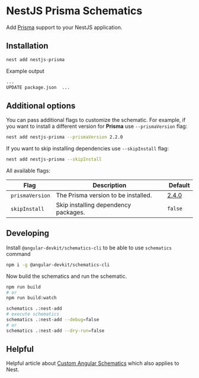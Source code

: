 # NestJS Prisma Schematics

Add [Prisma](https://github.com/prisma/prisma) support to your NestJS application.

## Installation

```bash
nest add nestjs-prisma
```

Example output

```bash
...
UPDATE package.json  ...
```

## Additional options

You can pass additional flags to customize the schematic. For example, if you want to install a different version for **Prisma** use `--prismaVersion` flag:

```bash
nest add nestjs-prisma --prismaVersion 2.2.0
```

If you want to skip installing dependencies use `--skipInstall` flag:

```bash
nest add nestjs-prisma --skipInstall
```

All available flags:

| Flag             |  Description                         |  Default                                                     |
| ---------------- | ------------------------------------ | ------------------------------------------------------------ |
|  `prismaVersion` | The Prisma version to be installed.  | [2.4.0](https://github.com/prisma/prisma/releases/tag/2.4.0) |
|  `skipInstall`   | Skip installing dependency packages. | `false`                                                      |

## Developing

Install `@angular-devkit/schematics-cli` to be able to use `schematics` command

```bash
npm i -g @angular-devkit/schematics-cli
```

Now build the schematics and run the schematic.

```bash
npm run build
# or
npm run build:watch

schematics .:nest-add
# execute schematics
schematics .:nest-add --debug=false
# or
schematics .:nest-add --dry-run=false
```

## Helpful

Helpful article about [Custom Angular Schematics](https://medium.com/@tomastrajan/total-guide-to-custom-angular-schematics-5c50cf90cdb4) which also applies to Nest.
